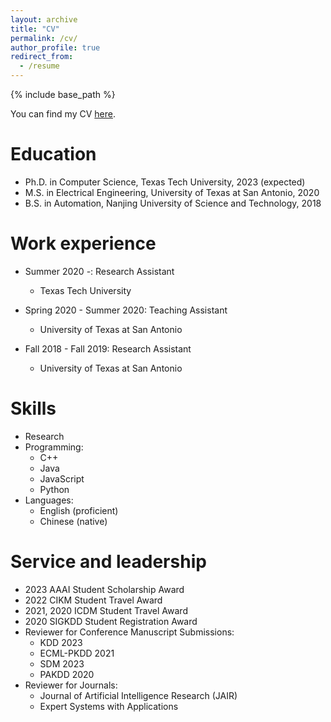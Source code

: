 ```yaml
---
layout: archive
title: "CV"
permalink: /cv/
author_profile: true
redirect_from:
  - /resume
---
```


{% include base_path %}

You can find my CV [here](https://drive.google.com/drive/folders/1B-NCJlwZvd1HKAMFnUTPYeELDWb3kHHO?usp=sharing).

Education
======

* Ph.D. in Computer Science, Texas Tech University, 2023 (expected)
* M.S. in Electrical Engineering, University of Texas at San Antonio, 2020
* B.S. in Automation, Nanjing University of Science and Technology, 2018

Work experience
======
* Summer 2020 -: Research Assistant
  * Texas Tech University

* Spring 2020 - Summer 2020: Teaching Assistant
  * University of Texas at San Antonio

* Fall 2018 - Fall 2019: Research Assistant
  * University of Texas at San Antonio
  
Skills
======
* Research
* Programming:
  * C++
  * Java
  * JavaScript
  * Python
* Languages: 
  * English (proficient)
  * Chinese (native)

  
Service and leadership
======
* 2023 AAAI Student Scholarship Award
* 2022 CIKM Student Travel Award
* 2021, 2020 ICDM Student Travel Award
* 2020 SIGKDD Student Registration Award
* Reviewer for Conference Manuscript Submissions:
   * KDD 2023 
   * ECML-PKDD 2021
   * SDM 2023
   * PAKDD 2020
* Reviewer for Journals:
   * Journal of Artificial Intelligence Research (JAIR)
   * Expert Systems with Applications

